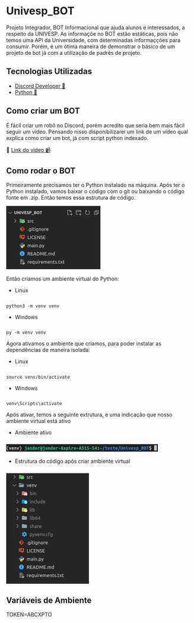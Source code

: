 # Univesp_BOT
Projeto Integrador, BOT Informacional que ajuda alunos e interessados, a respeito da UNIVESP.
As informaçõe no BOT estão estáticas, pois não temos uma API da Universidade, com determinadas informaçções para consumir. Porém, é um ótima maneira de demonstrar o básico de um projeto de bot já com a utilização de padrẽs de projeto. 

## Tecnologias Utilizadas 
* [Discord Developer 💬](https://discord.com/developers/applications)
* [Python 🐍](https://www.python.org/)

## Como criar um BOT  
É fácil criar um robô no Discord, porém acredito que seria bem mais fácil seguir um vídeo. Pensando nisso disponibilizarei um link de um vídeo qual explica como criar um bot, já com script python indexado. 

📎 [Link do video 📹](https://www.youtube.com/watch?v=Pi5I-vVxPZw)

## Como rodar o BOT 
Primeiramente precisamos ter o Python instalado na máquina. 
Após ter o Python instalado, vamos baixar o código com o git ou baixando o código fonte em .zip.
Então temos essa estrutura de código.

![Estrutura do Código](https://github.com/janderteodoro/Univesp_BOT/blob/master/img/codeStructure.png?raw=true)

Então criamos um ambiente virtual do Python: 

* Linux
#####
`python3 -m venv venv`

* Windows
#####
`py -m venv venv`

Agora ativamos o ambiente que criamos, para poder instalar as dependências de maneira isolada:

* Linux
#####
`source venv/bin/activate`

* Windows
#####
`venv\Scripts\activate`

Após ativar, temos a seguinte extrutura, e uma indicação que nosso ambiente virtual está ativo

* Ambiente ativo
#####
![Ambiente Ativo](https://github.com/janderteodoro/Univesp_BOT/blob/master/img/Captura%20de%20Tela-20220326144137-409x20.png?raw=true)

* Estrutura do código após criar ambiente virtual
#####
![Estutura atualizada](https://github.com/janderteodoro/Univesp_BOT/blob/master/img/Captura%20de%20Tela-20220326144440-223x297.png?raw=true)
## Variáveis de Ambiente 
TOKEN=ABCXPTO
